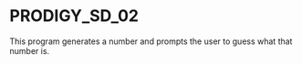 # PRODIGY_SD_02

This program generates a number and prompts the user to guess what that number is.
